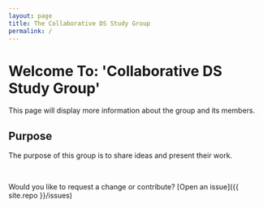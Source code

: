 ```yaml
---
layout: page
title: The Collaborative DS Study Group
permalink: /
---
```


# Welcome To: 'Collaborative DS Study Group'

This page will display more information about the group and its members.

## Purpose

The purpose of this group is to share ideas and present their work.

<br>

Would you like to request a change or contribute?
[Open an issue]({{ site.repo }}/issues)

